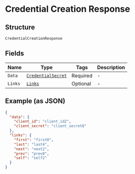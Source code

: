 
# Credential Creation Response

## Structure

`CredentialCreationResponse`

## Fields

| Name | Type | Tags | Description |
|  --- | --- | --- | --- |
| `Data` | [`CredentialSecret`](../../doc/models/credential-secret.md) | Required | - |
| `Links` | [`Links`](../../doc/models/links.md) | Optional | - |

## Example (as JSON)

```json
{
  "data": {
    "client_id": "client_id2",
    "client_secret": "client_secret8"
  },
  "links": {
    "first": "first0",
    "last": "last4",
    "next": "next2",
    "prev": "prev8",
    "self": "self2"
  }
}
```

